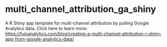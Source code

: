 # multi_channel_attribution_ga_shiny
A R Shiny app template for multi-channel attribution by pulling Google Analytics data. Click here to learn more: https://fujoanalytics.com/blog/creating-a-multi-channel-attribution-r-shiny-app-from-google-analytics-data/
